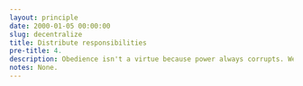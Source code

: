 ```yaml
---
layout: principle
date: 2000-01-05 00:00:00
slug: decentralize
title: Distribute responsibilities
pre-title: 4.
description: Obedience isn't a virtue because power always corrupts. We can help save each other by decentralizing responsibilities.
notes: None.
---
```

